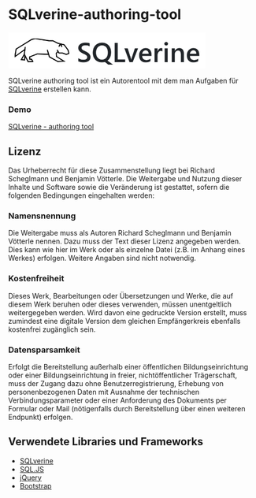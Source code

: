 # SQLverine-authoring-tool
<img src="images/sqlVerine-logo.png" width="400px" />

SQLverine authoring tool ist ein Autorentool mit dem man Aufgaben für [SQLverine](https://github.com/Sulkar/SQLverine) erstellen kann.

### Demo
[SQLverine - authoring tool](https://sulkar.github.io/SQLverine-authoring-tool/)

## Lizenz
Das Urheberrecht für diese Zusammenstellung liegt bei Richard Scheglmann und Benjamin Vötterle. Die Weitergabe und Nutzung dieser Inhalte und Software sowie die Veränderung ist gestattet, sofern die folgenden Bedingungen eingehalten werden: 

### Namensnennung 

Die Weitergabe muss als Autoren Richard Scheglmann und Benjamin Vötterle nennen. Dazu muss der Text dieser Lizenz angegeben werden. Dies kann wie hier im Werk oder als einzelne Datei (z.B. im Anhang eines Werkes) erfolgen. Weitere Angaben sind nicht notwendig. 

### Kostenfreiheit 

Dieses Werk, Bearbeitungen oder Übersetzungen und Werke, die auf diesem Werk beruhen oder dieses verwenden, müssen unentgeltlich weitergegeben werden. Wird davon eine gedruckte Version erstellt, muss zumindest eine digitale Version dem gleichen Empfängerkreis ebenfalls kostenfrei zugänglich sein. 

### Datensparsamkeit 

Erfolgt die Bereitstellung außerhalb einer öffentlichen Bildungseinrichtung oder einer Bildungseinrichtung in freier, nichtöffentlicher Trägerschaft, muss der Zugang dazu ohne Benutzerregistrierung, Erhebung von personenbezogenen Daten mit Ausnahme der technischen Verbindungsparameter oder einer Anforderung des Dokuments per Formular oder Mail (nötigenfalls durch Bereitstellung über einen weiteren Endpunkt) erfolgen.

## Verwendete Libraries und Frameworks
- [SQLverine](https://github.com/Sulkar/SQLverine)
- [SQL.JS](https://sql.js.org/)
- [jQuery](https://jquery.com/)
- [Bootstrap](https://getbootstrap.com/)
